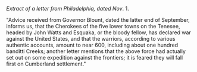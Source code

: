 *Extract of a letter from Philadelphia, dated
                            Nov*. 1."Advice received from Governor Blount, dated the latter end of
                    September, informs us, that the Cherokees of the five lower towns on the
                        Tenesee, headed by John Watts and Esquaka, or the
                    bloody fellow, has declared war against the United States, and that the
                    warriors, according to various authentic accounts, amount to near 600,
                    including about one hundred banditti Creeks; another letter
                    mentions that the above force had actually set out on some expedition
                    against the frontiers; it is feared they will fall first on Cumberland settlement."